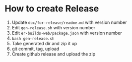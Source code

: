 # How to create Release
1. Update `doc/for-release/readme.md` with version number
2. Edit `gen-release.sh` with version number
3. Edit `er-builds-web/package.json` with version number
4. `bash gen-release.sh`
5. Take generated dir and zip it up
6. git commit, tag, upload
7. Create github release and upload the zip
